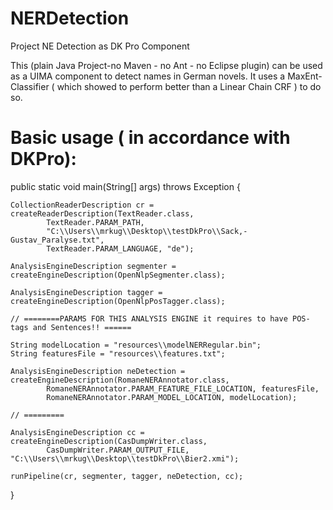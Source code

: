# NERDetection
Project NE Detection as DK Pro Component

This (plain Java Project-no Maven - no Ant - no Eclipse plugin) can be used as a UIMA component to detect names in German
novels. It uses a MaxEnt-Classifier ( which showed to perform better than a Linear Chain CRF ) to do so.

Basic usage ( in accordance with DKPro):
==========================================

 public static void main(String[] args) throws Exception {
 
    CollectionReaderDescription cr = createReaderDescription(TextReader.class,
            TextReader.PARAM_PATH,
            "C:\\Users\\mrkug\\Desktop\\testDkPro\\Sack,-Gustav_Paralyse.txt",
            TextReader.PARAM_LANGUAGE, "de");

    AnalysisEngineDescription segmenter = createEngineDescription(OpenNlpSegmenter.class);

    AnalysisEngineDescription tagger = createEngineDescription(OpenNlpPosTagger.class);

    // ========PARAMS FOR THIS ANALYSIS ENGINE it requires to have POS-tags and Sentences!! ======

    String modelLocation = "resources\\modelNERRegular.bin";
    String featuresFile = "resources\\features.txt";

    AnalysisEngineDescription neDetection = createEngineDescription(RomaneNERAnnotator.class,
            RomaneNERAnnotator.PARAM_FEATURE_FILE_LOCATION, featuresFile,
            RomaneNERAnnotator.PARAM_MODEL_LOCATION, modelLocation);

    // =========

    AnalysisEngineDescription cc = createEngineDescription(CasDumpWriter.class,
            CasDumpWriter.PARAM_OUTPUT_FILE, "C:\\Users\\mrkug\\Desktop\\testDkPro\\Bier2.xmi");

    runPipeline(cr, segmenter, tagger, neDetection, cc);
  }


